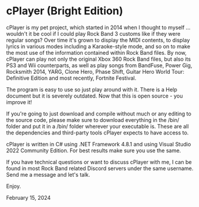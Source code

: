 # cPlayer (Bright Edition)

cPlayer is my pet project, which started in 2014 when I thought to myself ... wouldn't it be cool if I could play Rock Band 3 customs like if they were regular songs?
Over time it's grown to display the MIDI contents, to display lyrics in various modes including a Karaoke-style mode, and so on to make the most use of the information contained within Rock Band files.
By now, cPlayer can play not only the original Xbox 360 Rock Band files, but also its PS3 and Wii counterparts, as well as play songs from BandFuse, Power Gig, Rocksmith 2014, YARG, Clone Hero, Phase Shift, Guitar Hero World Tour: Definitive Edition and most recently, Fortnite Festival.

The program is easy to use so just play around with it. There is a Help document but it is severely outdated. Now that this is open source - you improve it!

If you're going to just download and compile without much or any editing to the source code, please make sure to download everything in the /bin/ folder and put it in a /bin/ folder wherever your executable is. These are all the dependencies and third-party tools cPlayer expects to have access to.

cPlayer is written in C# using .NET Framework 4.8.1 and using Visual Studio 2022 Community Edition. For best results make sure you use the same.

If you have technical questions or want to discuss cPlayer with me, I can be found in most Rock Band related Discord servers under the same username. Send me a message and let's talk.

Enjoy.

February 15, 2024
